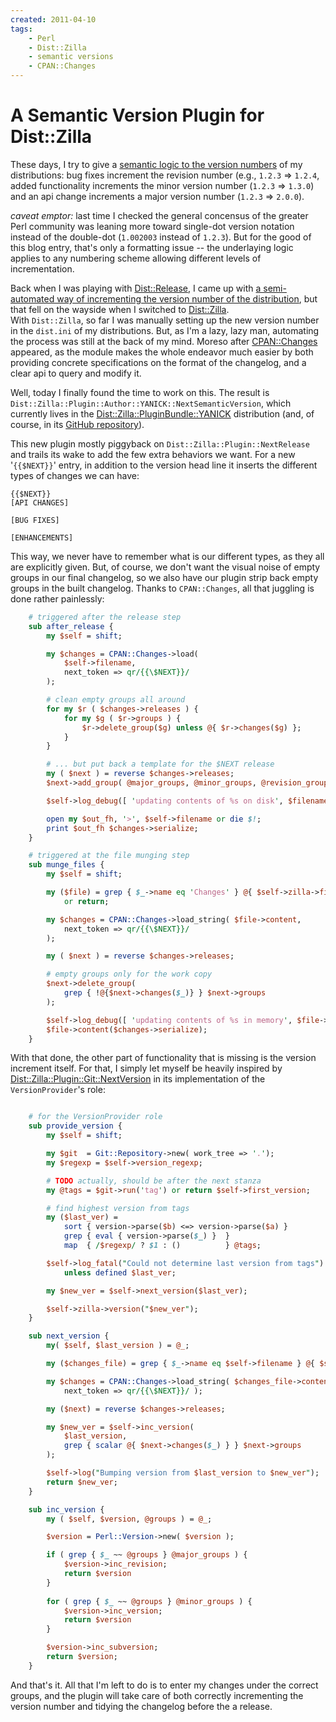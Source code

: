 ```yaml
---
created: 2011-04-10
tags:
    - Perl
    - Dist::Zilla
    - semantic versions
    - CPAN::Changes
---
```


# A Semantic Version Plugin for Dist::Zilla

These days, I try to give a [semantic logic 
to the version numbers][2] of my distributions:
bug fixes increment the revision number (e.g., 
`1.2.3` => `1.2.4`,
added functionality increments the minor
version number (`1.2.3` => `1.3.0`) and an api change increments
a major version number (`1.2.3` => `2.0.0`).  


*caveat emptor:* last time I checked the general concensus of the greater 
Perl community was leaning
more toward  single-dot version notation 
instead of the double-dot (`1.002003` instead of `1.2.3`). But for the 
good of this blog entry, that's only a formatting issue -- the underlaying logic
applies to any numbering scheme allowing different levels of
incrementation.

Back when I was playing with [Dist::Release](cpan),
I came up with [a semi-automated way of incrementing
the version number of the distribution][1], but that fell on
the wayside when I switched to [Dist::Zilla](cpan).  
With `Dist::Zilla`, so far I was manually setting up the new version 
number in the `dist.ini` of my distributions. But, as I'm a lazy, lazy man, 
automating the process was still at the back of my mind. Moreso after
[CPAN::Changes](cpan) appeared, as the module makes the whole endeavor
much easier by both providing concrete specifications on the format of the
changelog, and a clear api to query and modify it. 

Well, today I finally found the time to work on this. The result is
`Dist::Zilla::Plugin::Author::YANICK::NextSemanticVersion`, which
currently lives in the [Dist::Zilla::PluginBundle::YANICK](cpan)
distribution (and, of course, in its [GitHub repository][3]).

[1]: http://babyl.dyndns.org/techblog/entry/per%28l%29version
[2]: http://semver.org/
[3]: https://github.com/yanick/Dist-Zilla-PluginBundle-YANICK

This new plugin mostly piggyback on `Dist::Zilla::Plugin::NextRelease`
and trails its wake to add the few extra behaviors we want. For a new
'`{{$NEXT}}`' entry, in addition to the version head line 
it inserts the different types of changes we can have:

```
{{$NEXT}} 
[API CHANGES]

[BUG FIXES]

[ENHANCEMENTS]
```

This way, we never have to remember what is our different types, as they all
are explicitly given. But, of course, we don't want the visual noise
of empty groups in our final changelog, so we also have our plugin strip
back empty groups in the built changelog. Thanks to `CPAN::Changes`, all
that juggling is done rather painlessly:

```perl
    # triggered after the release step
    sub after_release {
        my $self = shift;

        my $changes = CPAN::Changes->load( 
            $self->filename, 
            next_token => qr/{{\$NEXT}}/ 
        ); 

        # clean empty groups all around
        for my $r ( $changes->releases ) {
            for my $g ( $r->groups ) {
                $r->delete_group($g) unless @{ $r->changes($g) };
            }
        }

        # ... but put back a template for the $NEXT release
        my ( $next ) = reverse $changes->releases;
        $next->add_group( @major_groups, @minor_groups, @revision_groups );

        $self->log_debug([ 'updating contents of %s on disk', $filename ]);

        open my $out_fh, '>', $self->filename or die $!;
        print $out_fh $changes->serialize;
    }

    # triggered at the file munging step
    sub munge_files {
        my $self = shift;

        my ($file) = grep { $_->name eq 'Changes' } @{ $self->zilla->files }
            or return;

        my $changes = CPAN::Changes->load_string( $file->content, 
            next_token => qr/{{\$NEXT}}/
        );

        my ( $next ) = reverse $changes->releases;

        # empty groups only for the work copy
        $next->delete_group(
            grep { !@{$next->changes($_)} } $next->groups 
        );

        $self->log_debug([ 'updating contents of %s in memory', $file->name ]);
        $file->content($changes->serialize);
    }
```

With that done, the other part of functionality that is missing is the 
version increment itself. For that, I simply let myself be heavily 
inspired by [Dist::Zilla::Plugin::Git::NextVersion](cpan) in its
implementation of the `VersionProvider`'s role:

```perl

    # for the VersionProvider role
    sub provide_version {
        my $self = shift;

        my $git  = Git::Repository->new( work_tree => '.');
        my $regexp = $self->version_regexp;

        # TODO actually, should be after the next stanza
        my @tags = $git->run('tag') or return $self->first_version;

        # find highest version from tags
        my ($last_ver) =  
            sort { version->parse($b) <=> version->parse($a) }
            grep { eval { version->parse($_) }  }
            map  { /$regexp/ ? $1 : ()          } @tags;

        $self->log_fatal("Could not determine last version from tags")
            unless defined $last_ver;

        my $new_ver = $self->next_version($last_ver);

        $self->zilla->version("$new_ver");
    }

    sub next_version {
        my( $self, $last_version ) = @_;

        my ($changes_file) = grep { $_->name eq $self->filename } @{ $self->zilla->files };

        my $changes = CPAN::Changes->load_string( $changes_file->content,
            next_token => qr/{{\$NEXT}}/ ); 

        my ($next) = reverse $changes->releases;

        my $new_ver = $self->inc_version( 
            $last_version, 
            grep { scalar @{ $next->changes($_) } } $next->groups
        );

        $self->log("Bumping version from $last_version to $new_ver");
        return $new_ver;
    }

    sub inc_version {
        my ( $self, $version, @groups ) = @_;

        $version = Perl::Version->new( $version );

        if ( grep { $_ ~~ @groups } @major_groups ) {
            $version->inc_revision;
            return $version
        }
            
        for ( grep { $_ ~~ @groups } @minor_groups ) {
            $version->inc_version;
            return $version
        }

        $version->inc_subversion;
        return $version;
    }
```

And that's it. All that I'm left to do is to 
enter my changes under the correct groups, and the
plugin will take care of both correctly 
incrementing the version number and tidying the changelog
before the a release.
